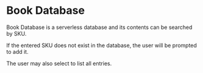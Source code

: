 # Book Database

Book Database is a serverless database and its contents can be searched by SKU.

If the entered SKU does not exist in the database, the user will be prompted to add it.

The user may also select to list all entries.

